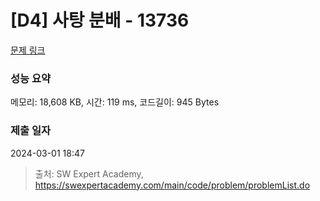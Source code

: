 # [D4] 사탕 분배 - 13736 

[문제 링크](https://swexpertacademy.com/main/code/problem/problemDetail.do?contestProbId=AX8BB5d6T7gDFARO) 

### 성능 요약

메모리: 18,608 KB, 시간: 119 ms, 코드길이: 945 Bytes

### 제출 일자

2024-03-01 18:47



> 출처: SW Expert Academy, https://swexpertacademy.com/main/code/problem/problemList.do
